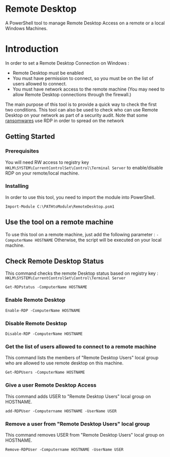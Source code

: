 # Remote Desktop

A PowerShell tool to manage Remote Desktop Access on a remote or a local Windows Machines.

# Introduction

In order to set a Remote Desktop Connection on Windows :
* Remote Desktop must be enabled
* You must have permission to connect, so you must be on the list of users allowed to connect.
* You must have network access to the remote machine (You may need to allow Remote Desktop connections through the firewall.)

The main purpose of this tool is to provide a quick way to check the first two conditions.
This tool can also be used to check who can use Remote Desktop on your network as part of a security audit.
Note that some [ransomwares](https://nakedsecurity.sophos.com/2018/12/18/after-samsam-ryuk-shows-targeted-ransomware-is-still-evolving/) use RDP in order to spread on the network

## Getting Started

### Prerequisites

You will need RW access to registry key ```HKLM\SYSTEM\CurrentControlSet\Control\Terminal Server``` to enable/disable RDP on your remote/local machine.

### Installing

In order to use this tool, you need to import the module into PowerShell.

```
Import-Module C:\PATHtoModule\RemoteDesktop.psm1
```


## Use the tool on a remote machine

To use this tool on a remote machine, just add the following parameter : ```-ComputerName HOSTNAME```
Otherwise, the script will be executed on your local machine.

## Check Remote Desktop Status

This command checks the remote Desktop status based on registry key : ```HKLM\SYSTEM\CurrentControlSet\Control\Terminal Server```

```
Get-RDPstatus -ComputerName HOSTNAME
```


### Enable Remote Desktop

```
Enable-RDP -ComputerName HOSTNAME
```

### Disable Remote Desktop

```
Disable-RDP -ComputerName HOSTNAME
```

### Get the list of users allowed to connect to a remote machine

This command lists the members of "Remote Desktop Users" local group who are allowed to use remote desktop on this machine.

```
Get-RDPUsers -ComputerName HOSTNAME
```

### Give a user Remote Desktop Access

This command adds USER to "Remote Desktop Users" local group on HOSTNAME.

```
add-RDPUser -Computername HOSTNAME -UserName USER
```

### Remove a user from "Remote Desktop Users" local group

This command removes USER from "Remote Desktop Users" local group on HOSTNAME.

```
Remove-RDPUser -Computername HOSTNAME -UserName USER
```
